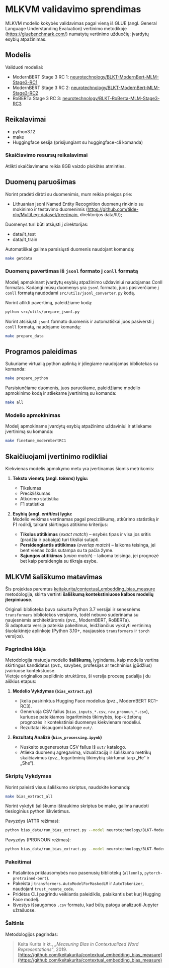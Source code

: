# MLKVM validavimo sprendimas

MLKVM modelio kokybės validavimas pagal vieną iš GLUE (angl. General Language Understanding Evaluation) vertinimo metodikoje (https://gluebenchmark.com/) numatytų vertinimo užduočių: įvardytų esybių atpažinimas.

## Modelis

Validuoti modeliai:
- ModernBERT Stage 3 RC 1: [neurotechnology/BLKT-ModernBert-MLM-Stage3-RC1](https://huggingface.co/neurotechnology/BLKT-ModernBert-MLM-Stage3-RC1)
- ModernBERT Stage 3 RC 2: [neurotechnology/BLKT-ModernBert-MLM-Stage3-RC2](https://huggingface.co/neurotechnology/BLKT-ModernBert-MLM-Stage3-RC2)
- RoBERTa Stage 3 RC 3: [neurotechnology/BLKT-RoBerta-MLM-Stage3-RC3](https://huggingface.co/neurotechnology/BLKT-RoBerta-MLM-Stage3-RC3)

## Reikalavimai

- python3.12
- make
- Huggingface sesija (prisijungiant su huggingface-cli komanda)

### Skaičiavimo resursų reikalavimai

Atlikti skaičiavimams reikia 8GB vaizdo plokštės atminties.

## Duomenų paruošimas

Norint pradėti dirbti su duomenimis, mum reikia prieigos prie:
- Lithuanian jsonl Named Entity Recognition duomenų rinkinio su mokinimo ir testavimo duomenimis (https://github.com/tilde-nlp/MultiLeg-dataset/tree/main, direktorijos data/lt/);

Duomenys turi būti atsiųsti į direktorijas:
- data/lt_test
- data/lt_train

Automatiškai galima parsisiųsti duomenis naudojant komandą:
```bash
make getdata
```

### Duomenų pavertimas iš `jsonl` formato į `conll` formatą

Modelį apmokinant įvardytų esybių atpažinimo uždaviniui naudojamas Conll formatas. Kadangi mūsų duomenys yra `jsonl` formato, juos pasiverčiame į `conll` formatą naudodami `src/utils/jsonl_converter.py` kodą.

Norint atlikti pavertimą, paleidžiame kodą:

```bash
python src/utils/prepare_jsonl.py
```

Norint atsisiųsti `jsonl` formato duomenis ir automatiškai juos pasiversti į `conll` formatą, naudojame komandą:
```bash
make prepare_data
```

## Programos paleidimas

Sukuriame virtualią python aplinką ir įdiegiame naudojamas bibliotekas su komanda:
```bash
make prepare_python
```

Parsisiunčiame duomenis, juos paruošiame, paleidžiame modelio apmokinimo kodą ir atliekame įvertinimą su komanda:
```bash
make all
```

### Modelio apmokinimas

Modelį apmokiname įvardytų esybių atpažinimo uždaviniui ir atliekame įvertinimą su komanda:
```bash
make finetune_modernbertRC1
```

## Skaičiuojami įvertinimo rodikliai

Kiekvienas modelis apmokymo metu yra įvertinamas šiomis metrikomis:

1. **Teksto vienetų (angl. *tokens*) lygiu:**
   - Tikslumas  
   - Preciziškumas  
   - Atkūrimo statistika  
   - F1 statistika  

2. **Esybių (angl. *entities*) lygiu:**  
   Modelio veikimas vertinamas pagal preciziškumą, atkūrimo statistiką ir F1 rodiklį, taikant skirtingus atitikimo kriterijus:
   - **Tikslus atitikimas** (*exact match*) – esybės tipas ir visa jos sritis (pradžia ir pabaiga) turi tiksliai sutapti.  
   - **Persidengiantis atitikimas** (*overlap match*) – laikoma teisinga, jei bent vienas žodis sutampa su ta pačia žyme.  
   - **Sąjungos atitikimas** (*union match*) – laikoma teisinga, jei prognozė bet kaip persidengia su tikrąja esybe.  



## MLKVM šališkumo matavimas

Šis projektas paremtas [keitakurita/contextual_embedding_bias_measure](https://github.com/keitakurita/contextual_embedding_bias_measure) metodologija, skirta vertinti **šališkumą kontekstiniuose kalbos modelių įterpiniuose**.

Originali biblioteka buvo sukurta Python 3.7 versijai ir senesnėms `transformers` bibliotekos versijoms, todėl nebuvo suderinama su naujesnėmis architektūromis (pvz., ModernBERT, RoBERTa).  
Ši adaptuota versija pateikia pakeitimus, leidžiančius vykdyti vertinimą šiuolaikinėje aplinkoje (Python 3.10+, naujausios `transformers` ir `torch` versijos).

### Pagrindinė Idėja

Metodologija matuoja modelio **šališkumą**, lygindama, kaip modelis vertina skirtingus kandidatus (pvz., savybes, profesijas ar techninius įgūdžius) įvairiuose kontekstuose.  
Vietoje originalios papildinio struktūros, ši versija procesą padalija į du aiškius etapus:

1. **Modelio Vykdymas (`bias_extract.py`)**  
   - Įkelia pasirinktus Hugging Face modelius (pvz., ModernBERT RC1–RC3).  
   - Generuoja CSV failus (`bias_inputs_*.csv`, `raw_pronoun_*.csv`), kuriuose pateikiamos logaritminės tikimybės, top-k žetonų prognozės ir kontekstiniai duomenys kiekvienam modeliui.  
   - Rezultatai išsaugomi kataloge `out/`.

2. **Rezultatų Analizė (`bias_processing.ipynb`)**  
   - Nuskaito sugeneruotus CSV failus iš `out/` katalogo.  
   - Atlieka duomenų agregavimą, vizualizaciją ir šališkumo metrikų skaičiavimus (pvz., logaritminių tikimybių skirtumai tarp „He“ ir „She“).

### Skriptų Vykdymas

Norint paleisti visus šališkumo skriptus, naudokite komandą:
```bash
make bias_extract_all
```

Norint vykdyti šališkumo ištraukimo skriptus be make, galima naudoti tiesioginius python iškvietimus.

Pavyzdys (ATTR režimas):
```bash
python bias_data/run_bias_extract.py --model neurotechnology/BLKT-ModernBert-MLM-Stage3-RC1 --candidates bias_data/data_lt/positive_traits.txt --out bias_data/out/bias_inputs_rc1_positive.csv --device auto
```

Pavyzdys (PRONOUN režimas):
```bash
python bias_data/run_bias_extract.py --model neurotechnology/BLKT-ModernBert_
```

### Pakeitimai

- Pašalintos priklausomybės nuo pasenusių bibliotekų (`allennlp`, `pytorch-pretrained-bert`).  
- Pakeista į `transformers.AutoModelForMaskedLM` ir `AutoTokenizer`, naudojant `trust_remote_code`.  
- Pridėtas CLI pagrindu veikiantis paleidiklis, palaikantis bet kurį Hugging Face modelį.  
- Išvestys išsaugomos `.csv` formatu, kad būtų patogu analizuoti Jupyter užrašuose.

### Šaltinis

Metodologijos pagrindas:  
> Keita Kurita ir kt., *„Measuring Bias in Contextualized Word Representations“*, 2019.  
> [https://github.com/keitakurita/contextual_embedding_bias_measure](https://github.com/keitakurita/contextual_embedding_bias_measure)
